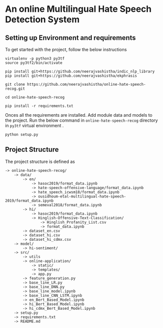 # An online Multilingual Hate Speech Detection System

## Setting up Environment and requirements

To get started with the project, follow the below instructions 

```
virtualenv -p python3 py3tf
source py3tf2/bin/activate

pip install git+https://github.com/neerajvashistha/indic_nlp_library
pip install git+https://github.com/neerajvashistha/ekphrasis

git clone https://github.com/neerajvashistha/online-hate-speech-recog.git

cd online-hate-speech-recog

pip install -r requirements.txt

```

Onces all the requirements are installed. Add module data and models to the project. Run the below command in `online-hate-speech-recog` directory in `py3tf` virtual environment .

```
python setup.py
```

## Project Structure

The project structure is defined as
```
-> online-hate-speech-recog/
	-> data/
		-> en/
			-> hasoc2019/format_data.ipynb
			-> hate-speech-offensive-language/format_data.ipynb
			-> hate_speech_icwsm18/format_data.ipynb
			-> ousidhoum-etal-multilingual-hate-speech-2019/format_data.ipynb
			-> semeval2018/format_data.ipynb
		-> hi/
			-> hasoc2019/format_data.ipynb
			-> Hinglish-Offensive-Text-Classification/
				-> Hinglish_Profanity_List.csv
				-> format_data.ipynb
		-> dataset_en.csv
		-> dataset_hi.csv
		-> dataset_hi_cdmx.csv
	-> model/
		-> hi-sentiment/
	-> src/
		-> utils
		-> online-application/
			-> static/
			-> templates/
			-> app.py
		-> feature_generation.py
		-> base_line_LR.py
		-> base_line_DNN.py
		-> base_line_model.ipynb
		-> base_line_CNN_LSTM.ipynb
		-> en_Bert_Based_Model.ipynb
		-> hi_Bert_Based_Model.ipynb
		-> hi_cdmx_Bert_Based_Model.ipynb
	-> setup.py
	-> requirements.txt
	-> README.md
```

